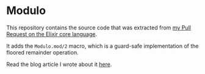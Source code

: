 # Modulo

This repository contains the source code that was extracted from [my Pull Request on the Elixir core language](https://github.com/elixir-lang/elixir/pull/5112).

It adds the `Modulo.mod/2` macro, which is a guard-safe implementation of the floored remainder operation.

Read the blog article I wrote about it [here](https://medium.com/@W_Mcode/down-the-rabbit-hole-defining-a-guard-safe-modulo-operation-in-elixir-6335ade7c078#.jx5phcwv9).
